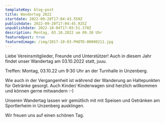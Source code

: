 ```yaml
---
templateKey: blog-post
title: Wandertag 2022
startdate: 2022-09-20T17:04:43.559Z
publishdate: 2022-09-20T17:04:45.925Z
unpublishdate: 2022-10-04T17:03:51.370Z
description: Montag, 03.10.2022 um 09.30 Uhr
featuredpost: true
featuredimage: /img/2017-10-03-PHOTO-00000211.jpg
---
```

Liebe Vereinsmitglieder, Freunde und Unterstützer! Auch in diesem Jahr findet unser Wandertag am 03.10.2022 statt, juuu.

Treffen: Montag, 03.10.22 um 9:30 Uhr an der Turnhalle in Unzenberg.

Wie auch in der Vergangenheit ist während der Wanderung an Haltepunkten für Getränke gesorgt. Auch Kinder/ Kinderwagen sind herzlich willkommen und können gerne mitwandern :-)

Unseren Wandertag lassen wir gemütlich mit mit Speisen und Getränken am Sportlerheim in Unzenberg ausklingen.

Wir freuen uns auf einen schönen Tag.